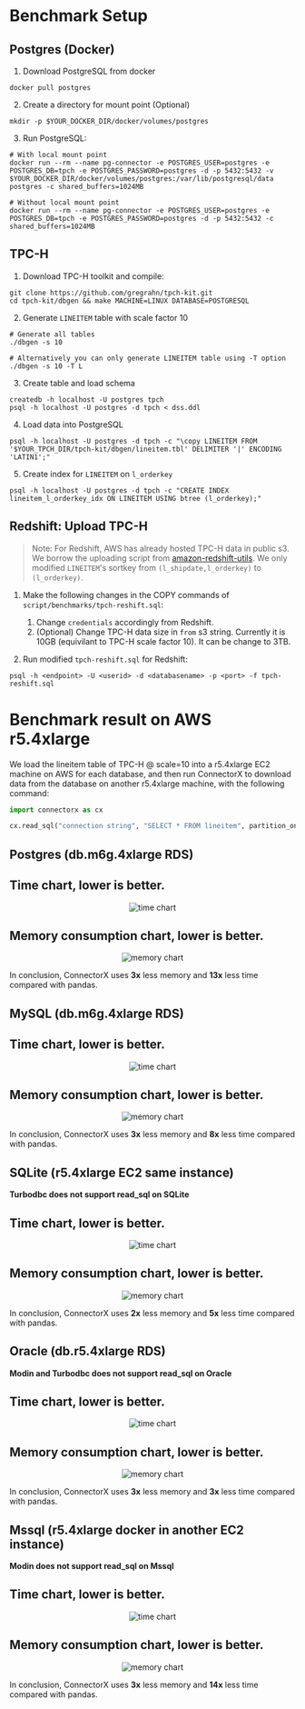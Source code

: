 # Benchmark Setup

## Postgres (Docker)

1. Download PostgreSQL from docker
```
docker pull postgres
```

2. Create a directory for mount point (Optional)
```
mkdir -p $YOUR_DOCKER_DIR/docker/volumes/postgres
```

3. Run PostgreSQL:
```
# With local mount point
docker run --rm --name pg-connector -e POSTGRES_USER=postgres -e POSTGRES_DB=tpch -e POSTGRES_PASSWORD=postgres -d -p 5432:5432 -v $YOUR_DOCKER_DIR/docker/volumes/postgres:/var/lib/postgresql/data postgres -c shared_buffers=1024MB

# Without local mount point
docker run --rm --name pg-connector -e POSTGRES_USER=postgres -e POSTGRES_DB=tpch -e POSTGRES_PASSWORD=postgres -d -p 5432:5432 -c shared_buffers=1024MB
```

## TPC-H

1. Download TPC-H toolkit and compile:
```
git clone https://github.com/gregrahn/tpch-kit.git
cd tpch-kit/dbgen && make MACHINE=LINUX DATABASE=POSTGRESQL
```

2. Generate `LINEITEM` table with scale factor 10
```
# Generate all tables
./dbgen -s 10

# Alternatively you can only generate LINEITEM table using -T option
./dbgen -s 10 -T L
```

3. Create table and load schema
```
createdb -h localhost -U postgres tpch
psql -h localhost -U postgres -d tpch < dss.ddl
```

4. Load data into PostgreSQL
```
psql -h localhost -U postgres -d tpch -c "\copy LINEITEM FROM '$YOUR_TPCH_DIR/tpch-kit/dbgen/lineitem.tbl' DELIMITER '|' ENCODING 'LATIN1';"
```

5. Create index for `LINEITEM` on `l_orderkey`
```
psql -h localhost -U postgres -d tpch -c "CREATE INDEX lineitem_l_orderkey_idx ON LINEITEM USING btree (l_orderkey);"
```

## Redshift: Upload TPC-H
> Note: For Redshift, AWS has already hosted TPC-H data in public s3. We borrow the uploading script from [amazon-redshift-utils](https://github.com/awslabs/amazon-redshift-utils/blob/master/src/CloudDataWarehouseBenchmark/Cloud-DWB-Derived-from-TPCH/3TB/ddl.sql). We only modified `LINEITEM`'s sortkey from `(l_shipdate,l_orderkey)` to `(l_orderkey)`.

1. Make the following changes in the COPY commands of `script/benchmarks/tpch-reshift.sql`:

   1. Change `credentials` accordingly from Redshift.
   2. (Optional) Change TPC-H data size in `from` s3 string. Currently it is 10GB (equivilant to TPC-H scale factor 10). It can be change to 3TB.
 
2. Run modified `tpch-reshift.sql` for Redshift:
```
psql -h <endpoint> -U <userid> -d <databasename> -p <port> -f tpch-reshift.sql
```

# Benchmark result on AWS r5.4xlarge

We load the lineitem table of TPC-H @ scale=10 into a r5.4xlarge EC2 machine on AWS for each database, and then run ConnectorX to download data from the database
on another r5.4xlarge machine, with the following command:

```python
import connectorx as cx

cx.read_sql("connection string", "SELECT * FROM lineitem", partition_on="l_orderkey", partition_num=4)
```

## Postgres (db.m6g.4xlarge RDS)

## Time chart, lower is better.

<p align="center"><img alt="time chart" src="https://raw.githubusercontent.com/sfu-db/connector-agent/main/assets/pg-time.png"/></p>

## Memory consumption chart, lower is better.

<p align="center"><img alt="memory chart" src="https://raw.githubusercontent.com/sfu-db/connector-agent/main/assets/pg-mem.png"/></p>

In conclusion, ConnectorX uses **3x** less memory and **13x** less time compared with pandas.

## MySQL (db.m6g.4xlarge RDS)


## Time chart, lower is better.

<p align="center"><img alt="time chart" src="https://raw.githubusercontent.com/sfu-db/connector-agent/main/assets/mysql-time.png"/></p>

## Memory consumption chart, lower is better.

<p align="center"><img alt="memory chart" src="https://raw.githubusercontent.com/sfu-db/connector-agent/main/assets/mysql-mem.png"/></p>

In conclusion, ConnectorX uses **3x** less memory and **8x** less time compared with pandas.


## SQLite (r5.4xlarge EC2 same instance)

**Turbodbc does not support read_sql on SQLite**

## Time chart, lower is better.

<p align="center"><img alt="time chart" src="https://raw.githubusercontent.com/sfu-db/connector-agent/main/assets/sqlite-time.png"/></p>

## Memory consumption chart, lower is better.

<p align="center"><img alt="memory chart" src="https://raw.githubusercontent.com/sfu-db/connector-agent/main/assets/sqlite-mem.png"/></p>

In conclusion, ConnectorX uses **2x** less memory and **5x** less time compared with pandas.


## Oracle (db.r5.4xlarge RDS)

**Modin and Turbodbc does not support read_sql on Oracle**

## Time chart, lower is better.

<p align="center"><img alt="time chart" src="https://raw.githubusercontent.com/sfu-db/connector-x/main/assets/oracle-time.png"/></p>

## Memory consumption chart, lower is better.

<p align="center"><img alt="memory chart" src="https://raw.githubusercontent.com/sfu-db/connector-x/main/assets/oracle-mem.png"/></p>

In conclusion, ConnectorX uses **3x** less memory and **3x** less time compared with pandas.



## Mssql (r5.4xlarge docker in another EC2 instance)

**Modin does not support read_sql on Mssql**

## Time chart, lower is better.

<p align="center"><img alt="time chart" src="https://raw.githubusercontent.com/sfu-db/connector-x/main/assets/mssql-time.png"/></p>

## Memory consumption chart, lower is better.

<p align="center"><img alt="memory chart" src="https://raw.githubusercontent.com/sfu-db/connector-x/main/assets/mssql-mem.png"/></p>

In conclusion, ConnectorX uses **3x** less memory and **14x** less time compared with pandas.
